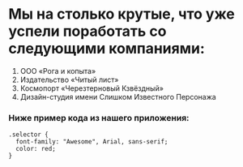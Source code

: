# Мы на столько крутые, что уже успели поработать со следующими компаниями:

1. ООО «Рога и копыта»
1. Издательство «Читый лист»
1. Космопорт «Черезтерновый Кзвёздный»
1. Дизайн-студия имени Слишком Известного Персонажа
### Ниже пример кода из нашего приложения:
```  
.selector {
  font-family: "Awesome", Arial, sans-serif;
  color: red;
}
```